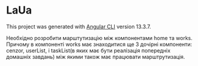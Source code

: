 # LaUa

This project was generated with [Angular CLI](https://github.com/angular/angular-cli) version 13.3.7.

Необхідно розробити марштутизацію між компонентами home та works. Причому в компоненті works має знаходитися ще 3 дочірні компоненти: cenzor, userList, i taskList(в яких має бути реалізація попередніх домашніх завдань) між якими також має працювати марштрутизація.